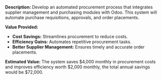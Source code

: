 **Description:**
Develop an automated procurement process that integrates supplier management and purchasing modules with Odoo. This system will automate purchase requisitions, approvals, and order placements.

**Value Provided:**
- **Cost Savings:** Streamlines procurement to reduce costs.
- **Efficiency Gains:** Automates repetitive procurement tasks.
- **Better Supplier Management:** Ensures timely and accurate order placements.

**Estimated Value:**
The system saves $4,000 monthly in procurement costs and improves efficiency worth $2,000 monthly, the total annual savings would be $72,000.